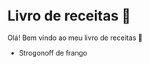# Livro de receitas :cake:



Olá! Bem vindo ao meu livro de receitas :baby_chick:

- Strogonoff de frango



